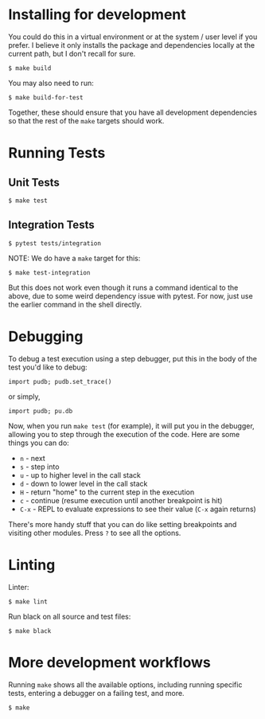 # Installing for development

You could do this in a virtual environment or at the system / user level if you prefer. I believe it only installs the package and dependencies locally at the current path, but I don't recall for sure.

```
$ make build
```

You may also need to run:

```
$ make build-for-test
```

Together, these should ensure that you have all development dependencies so that the rest of the `make` targets should work.

# Running Tests

## Unit Tests

```
$ make test
```

## Integration Tests

```
$ pytest tests/integration
```

NOTE: We do have a `make` target for this:

```
$ make test-integration
```

But this does not work even though it runs a command identical to the above, due to some weird dependency issue with pytest. For now, just use the earlier command in the shell directly.

# Debugging

To debug a test execution using a step debugger, put this in the body of the test you'd like to debug:

```
import pudb; pudb.set_trace()
```

or simply,

```
import pudb; pu.db
```

Now, when you run `make test` (for example), it will put you in the debugger, allowing you to step through the execution of the code. Here are some things you can do:

* `n` - next
* `s` - step into
* `u` - up to higher level in the call stack
* `d` - down to lower level in the call stack
* `H` - return "home" to the current step in the execution
* `c` - continue (resume execution until another breakpoint is hit)
* `C-x` - REPL to evaluate expressions to see their value (`C-x` again returns)

There's more handy stuff that you can do like setting breakpoints and visiting other modules. Press `?` to see all the options.

# Linting

Linter:

```
$ make lint
```

Run black on all source and test files:

```
$ make black
```

# More development workflows

Running ``make`` shows all the available options, including running specific tests, entering a debugger on a failing test, and more.

```
$ make
```
